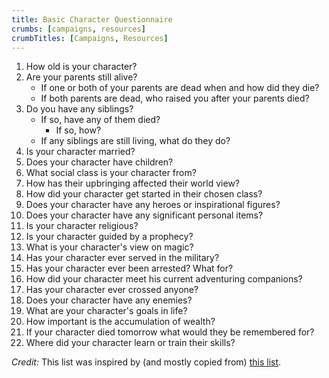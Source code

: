 ```yaml
---
title: Basic Character Questionnaire
crumbs: [campaigns, resources]
crumbTitles: [Campaigns, Resources]
---
```


1. How old is your character?
1. Are your parents still alive?
     * If one or both of your parents are dead when and how did they die?
     * If both parents are dead, who raised you after your parents died?
1. Do you have any siblings?
     * If so, have any of them died?
         * If so, how?
     * If any siblings are still living, what do they do?
1. Is your character married?
1. Does your character have children?
1. What social class is your character from?
1. How has their upbringing affected their world view?
1. How did your character get started in their chosen class?
1. Does your character have any heroes or inspirational figures?
1. Does your character have any significant personal items?
1. Is your character religious?
1. Is your character guided by a prophecy?
1. What is your character's view on magic?
1. Has your character ever served in the military?
1. Has your character ever been arrested? What for?
1. How did your character meet his current adventuring companions?
1. Has your character ever crossed anyone?
1. Does your character have any enemies?
1. What are your character's goals in life?
1. How important is the accumulation of wealth?
1. If your character died tomorrow what would they be remembered for?
1. Where did your character learn or train their skills?

_Credit:_ This list was inspired by (and mostly copied from) [this list](http://dungeonsmaster.com/2010/11/27-questions/).
